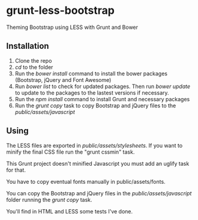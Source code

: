 # grunt-less-bootstrap
Theming Bootstrap using LESS with Grunt and Bower

## Installation

1. Clone the repo
2. <i>cd</i> to the folder
3. Run the <i>bower install</i> command to install the bower packages (Bootstrap, jQuery and Font Awesome)
4. Run <i>bower list</i> to check for updated packages. Then run <i>bower update</i> to update to the packages to the lastest versions if necessary.
5. Run the <i>npm install</i> command to install Grunt and necessary packages
6. Run the <i>grunt copy</i> task to copy Bootstrap and jQuery files to the <i>public/assets/javascript</i>

## Using

The LESS files are exported in <i>public/assets/stylesheets</i>. If you want to minify the final CSS file run the "grunt cssmin" task.

This Grunt project doesn't minified Javascript you must add an uglify task for that.

You have to copy eventual fonts manually in public/assets/fonts.

You can copy the Bootstrap and jQuery files in the <i>public/assets/javascript</i> folder running the <i>grunt copy</i> task.

You'll find in HTML and LESS some tests I've done.
